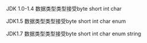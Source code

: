 JDK 1.0-1.4  数据类型类型接受byte short int char

JDK1.5 数据类型类型接受byte short int char enum

JDK1.7 数据类型类型接受byte short int char enum string